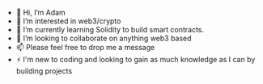 - 👋 Hi, I’m Adam
- 👀 I’m interested in web3/crypto
- 🌱 I’m currently learning Solidity to build smart contracts.
- 💞️ I’m looking to collaborate on anything web3 based
- 📫 Please feel free to drop me a message
- ⚡ I'm new to coding and looking to gain as much knowledge as I can by building projects

<!---
ABFX15/ABFX15 is a ✨ special ✨ repository because its `README.md` (this file) appears on your GitHub profile.
You can click the Preview link to take a look at your changes.
--->
